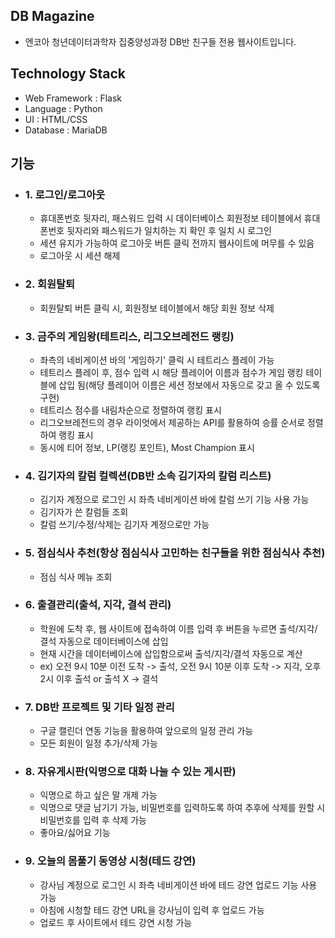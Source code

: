## DB Magazine
- 엔코아 청년데이터과학자 집중양성과정 DB반 친구들 전용 웹사이트입니다.

## Technology Stack
- Web Framework : Flask
- Language : Python
- UI : HTML/CSS
- Database : MariaDB

## 기능
- ### 1. 로그인/로그아웃
  - 휴대폰번호 뒷자리, 패스워드 입력 시 데이터베이스 회원정보 테이블에서 휴대폰번호 뒷자리와 패스워드가 일치하는 지 확인 후 일치 시 로그인
  - 세션 유지가 가능하여 로그아웃 버튼 클릭 전까지 웹사이트에 머무를 수 있음
  - 로그아웃 시 세션 해제
- ### 2. 회원탈퇴
  - 회원탈퇴 버튼 클릭 시, 회원정보 테이블에서 해당 회원 정보 삭제
- ### 3. 금주의 게임왕(테트리스, 리그오브레전드 랭킹)
  - 좌측의 네비게이션 바의 '게임하기' 클릭 시 테트리스 플레이 가능
  - 테트리스 플레이 후, 점수 입력 시 해당 플레이어 이름과 점수가 게임 랭킹 테이블에 삽입 됨(해당 플레이어 이름은 세션 정보에서 자동으로 갖고 올 수     있도록 구현)
  - 테트리스 점수를 내림차순으로 정렬하여 랭킹 표시
  - 리그오브레전드의 경우 라이엇에서 제공하는 API를 활용하여 승률 순서로 정렬하여 랭킹 표시
  - 동시에 티어 정보, LP(랭킹 포인트), Most Champion 표시
- ### 4. 김기자의 칼럼 컬렉션(DB반 소속 김기자의 칼럼 리스트)
  - 김기자 계정으로 로그인 시 좌측 네비게이션 바에 칼럼 쓰기 기능 사용 가능
  - 김기자가 쓴 칼럼들 조회
  - 칼럼 쓰기/수정/삭제는 김기자 계정으로만 가능
- ### 5. 점심식사 추천(항상 점심식사 고민하는 친구들을 위한 점심식사 추천)
  - 점심 식사 메뉴 조회
- ### 6. 출결관리(출석, 지각, 결석 관리)
  - 학원에 도착 후, 웹 사이트에 접속하여 이름 입력 후 버튼을 누르면 출석/지각/결석 자동으로 데이터베이스에 삽입
  - 현재 시간을 데이터베이스에 삽입함으로써 출석/지각/결석 자동으로 계산
  - ex) 오전 9시 10분 이전 도착 -> 출석, 오전 9시 10분 이후 도착 -> 지각, 오후 2시 이후 출석 or 출석 X -> 결석
- ### 7. DB반 프로젝트 및 기타 일정 관리
  - 구글 캘린더 연동 기능을 활용하여 앞으로의 일정 관리 가능
  - 모든 회원이 일정 추가/삭제 가능
- ### 8. 자유게시판(익명으로 대화 나눌 수 있는 게시판)
  - 익명으로 하고 싶은 말 개제 가능
  - 익명으로 댓글 남기기 가능, 비밀번호를 입력하도록 하여 추후에 삭제를 원할 시 비밀번호를 입력 후 삭제 가능
  - 좋아요/싫어요 기능
- ### 9. 오늘의 몸풀기 동영상 시청(테드 강연)
  - 강사님 계정으로 로그인 시 좌측 네비게이션 바에 테드 강연 업로드 기능 사용 가능
  - 아침에 시청할 테드 강연 URL을 강사님이 입력 후 업로드 가능
  - 업로드 후 사이트에서 테드 강연 시청 가능
